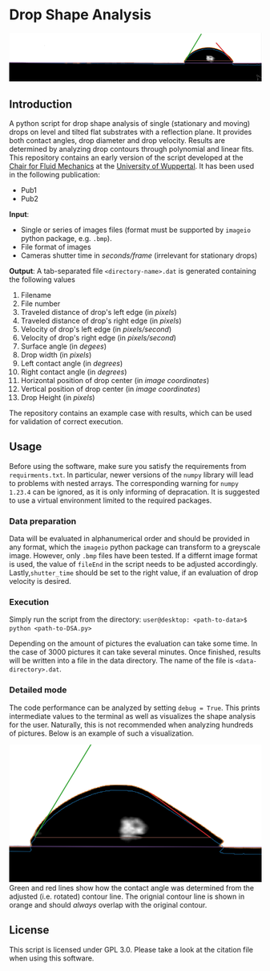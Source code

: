 # Drop Shape Analysis

![LSM_UniversityOfWuppertal_DSA_Title](./github_images/title.png)

## Introduction

A python script for drop shape analysis of single (stationary and moving) drops on level and tilted flat substrates with a reflection plane. It provides both contact angles, drop diameter and drop velocity. Results are determined by analyzing drop contours through polynomial and linear fits. \
This repository contains an early version of the script developed at the [Chair for Fluid Mechanics](https://www.lsm.uni-wuppertal.de/de/research/) at the [University of Wuppertal](https://www.uni-wuppertal.de/en/research/). It has been used in the following publication:
* Pub1
* Pub2


**Input**: 
* Single or series of images files (format must be supported by `imageio` python package, e.g. `.bmp`).
* File format of images
* Cameras shutter time in *seconds/frame* (irrelevant for stationary drops)

**Output**: A tab-separated file `<directory-name>.dat` is generated containing the following values
1. Filename
2. File number
3. Traveled distance of drop's left edge (in *pixels*)
4. Traveled distance of drop's right edge (in *pixels*)
5. Velocity of drop's left edge (in *pixels/second*)
6. Velocity of drop's right edge (in *pixels/second*)
7. Surface angle (in *degees*)
8. Drop width (in *pixels*)
9. Left contact angle (in *degrees*)
10. Right contact angle (in *degrees*)
11. Horizontal position of drop center (in *image coordinates*)
12. Vertical position of drop center (in *image coordinates*)
13. Drop Height (in *pixels*)


The repository contains an example case with results, which can be used for validation of correct execution.

## Usage
Before using the software, make sure you satisfy the requirements from `requirments.txt`. In particular, newer versions of the `numpy` library will lead to problems with nested arrays. The corresponding warning for `numpy 1.23.4` can be ignored, as it is only informing of depracation. It is suggested to use a virtual environment limited to the required packages.

### Data preparation
Data will be evaluated in alphanumerical order and should be provided in any format, which the `imageio` python package can transform to a greyscale image. However, only `.bmp` files have been tested. If a differnt image format is used, the value of `fileEnd` in the script needs to be adjusted accordingly. Lastly,`shutter_time` should be set to the right value, if an evaluation of drop velocity is desired.

### Execution
Simply run the script from the directory:
`user@desktop: <path-to-data>$ python <path-to-DSA.py>`

Depending on the amount of pictures the evaluation can take some time. In the case of 3000 pictures it can take several minutes. Once finished, results will be written into a file in the data directory. The name of the file is `<data-directory>.dat`.

### Detailed mode
The code performance can be analyzed by setting `debug = True`. This  prints intermediate values to the terminal as well as visualizes the shape analysis for the user. Naturally, this is not recommended when analyzing hundreds of pictures. Below is an example of such a visualization.

![LSM_UniversityOfWuppertal_DSA_ExampleDetailedMode](./github_images/example_detailed.png)  
Green and red lines show how the contact angle was determined from the adjusted (i.e. rotated) contour line. The orignial contour line is shown in orange and should *always* overlap with the original contour. 

## License
This script is licensed under GPL 3.0. Please take a look at the citation file when using this software.
